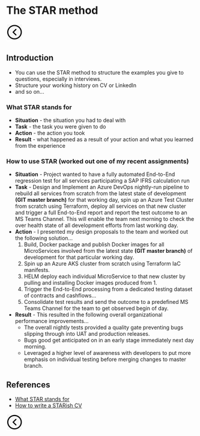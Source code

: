 # The STAR method
[<img src="../images/back.png">](../README.md)

## Introduction
- You can use the STAR method to structure the examples you give to questions, especially in interviews.
- Structure your working history on CV or LinkedIn
- and so on...

### What STAR stands for
- **Situation** - the situation you had to deal with
- **Task** - the task you were given to do
- **Action** - the action you took
- **Result** - what happened as a result of your action and what you learned from the experience

### How to use STAR (worked out one of my recent assignments)
- **Situation** - Project wanted to have a fully automated End-to-End regression test for all services participating a SAP IFRS calculation run
- **Task** - Design and Implement an Azure DevOps nightly-run pipeline to rebuild all services from scratch from the latest state of development **(GIT master branch)** for that working day, spin up an Azure Test Cluster from scratch using Terraform, deploy all services on that new cluster and trigger a full End-to-End report and report the test outcome to an MS Teams Channel. This will enable the team next morning to check the over health state of all development efforts from last working day.
- **Action** - I presented my design proposals to the team and worked out the following solution...
  1. Build, Docker package and publish Docker images for all MicroServices involved from the latest state **(GIT master branch)** of development for that particular working day.
  2. Spin up an Azure AKS cluster from scratch using Terraform IaC manifests.
  3. HELM deploy each individual MicroService to that new cluster by pulling and installing Docker images produced from 1.
  4. Trigger the End-to-End processing from a dedicated testing dataset of contracts and cashflows...
  5. Consolidate test results and send the outcome to a predefined MS Teams Channel for the team to get observed begin of day.
- **Result** - This resulted in the following overall organizational performance improvements...
  - The overall nightly tests provided a quality gate preventing bugs slipping through into UAT and production releases.
  - Bugs good get anticipated on in an early stage immediately next day morning.
  - Leveraged a higher level of awareness with developers to put more emphasis on individual testing before merging changes to master branch.

## References
- [What STAR stands for](https://nationalcareers.service.gov.uk/careers-advice/interview-advice/the-star-method)
- [How to write a STARish CV](https://nationalcareers.service.gov.uk/careers-advice/cv-sections)

[<img src="../images/back.png">](../README.md)